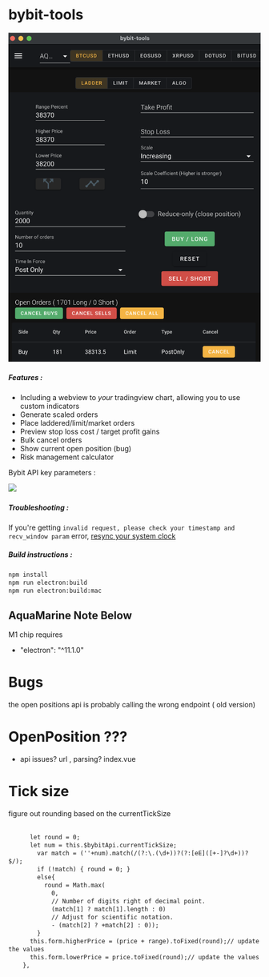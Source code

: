 # bybit-tools

![Preview](https://github.com/RubyAquaMarine/bybit-tools/blob/master/screenshots/main-screen1.png?raw=true)

##### Features :

 - Including a webview to *your* tradingview chart, allowing you to use custom indicators
 - Generate scaled orders
 - Place laddered/limit/market orders
 - Preview stop loss cost / target profit gains
 - Bulk cancel orders
 - Show current open position (bug)
 - Risk management calculator

Bybit API key parameters : 

<img src="screenshots/bybit_key_parameters.png" width="300">

##### Troubleshooting :
If you're getting `invalid request, please check your timestamp and recv_window param` error, [resync your system clock](https://www.google.com/search?q=sync+system+clock&oq=sync+system+clock)

##### Build instructions :
```
npm install
npm run electron:build
npm run electron:build:mac
```

## AquaMarine Note Below
M1 chip requires  
- "electron": "^11.1.0"

# Bugs
the open positions api is probably calling the wrong endpoint ( old version)

# OpenPosition ???
- api issues? url , parsing? 
<open-position v-if="$bybitApi.openPosition && $ui.showOpenPosition"></open-position>
index.vue
<script src="./OpenPosition.js"></script>

# Tick size
figure out rounding based on the currentTickSize  
```

      let round = 0;
      let num = this.$bybitApi.currentTickSize;
        var match = (''+num).match(/(?:\.(\d+))?(?:[eE]([+-]?\d+))?$/);
        if (!match) { round = 0; }
        else{
          round = Math.max(
            0,
            // Number of digits right of decimal point.
            (match[1] ? match[1].length : 0)
            // Adjust for scientific notation.
            - (match[2] ? +match[2] : 0));
        }
      this.form.higherPrice = (price + range).toFixed(round);// update the values
      this.form.lowerPrice = price.toFixed(round);// update the values
    },
```